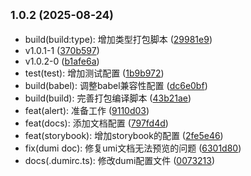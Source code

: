 ## <small>1.0.2 (2025-08-24)</small>

* build(build:type): 增加类型打包脚本 ([29981e9](https://github.com/Delta1035/happy-ui/commit/29981e9))
* v1.0.1-1 ([370b597](https://github.com/Delta1035/happy-ui/commit/370b597))
* v1.0.2-0 ([b1afe6a](https://github.com/Delta1035/happy-ui/commit/b1afe6a))
* test(test): 增加测试配置 ([1b9b972](https://github.com/Delta1035/happy-ui/commit/1b9b972))
* build(babel): 调整babel兼容性配置 ([dc6e0bf](https://github.com/Delta1035/happy-ui/commit/dc6e0bf))
* build(build): 完善打包编译脚本 ([43b21ae](https://github.com/Delta1035/happy-ui/commit/43b21ae))
* feat(alert): 准备工作 ([9110d03](https://github.com/Delta1035/happy-ui/commit/9110d03))
* feat(docs): 添加文档配置 ([797fd4d](https://github.com/Delta1035/happy-ui/commit/797fd4d))
* feat(storybook): 增加storybook的配置 ([2fe5e46](https://github.com/Delta1035/happy-ui/commit/2fe5e46))
* fix(dumi doc): 修复umi文档无法预览的问题 ([6301d80](https://github.com/Delta1035/happy-ui/commit/6301d80))
* docs(.dumirc.ts): 修改dumi配置文件 ([0073213](https://github.com/Delta1035/happy-ui/commit/0073213))



